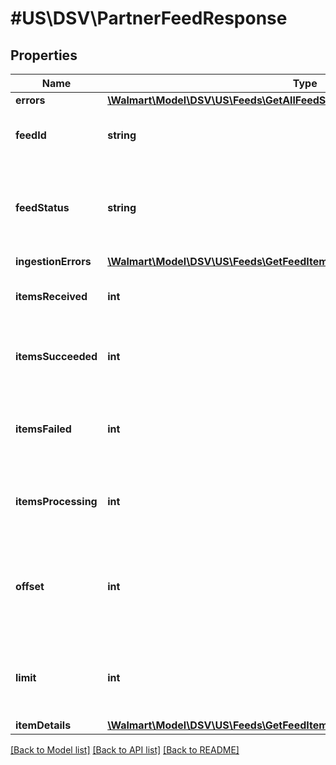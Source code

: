 # #US\DSV\PartnerFeedResponse

## Properties

Name | Type | Description | Notes
------------ | ------------- | ------------- | -------------
**errors** | [**\Walmart\Model\DSV\US\Feeds\GetAllFeedStatuses200ResponseErrorsInner[]**](GetAllFeedStatuses200ResponseErrorsInner.md) |  | [optional]
**feedId** | **string** | A unique ID used for tracking the Feed File | [optional]
**feedStatus** | **string** | Can be one of the following: RECEIVED, INPROGRESS, PROCESSED, or ERROR | [optional]
**ingestionErrors** | [**\Walmart\Model\DSV\US\Feeds\GetFeedItemStatus200ResponseIngestionErrors**](GetFeedItemStatus200ResponseIngestionErrors.md) |  | [optional]
**itemsReceived** | **int** | The number of items received in the feed | [optional]
**itemsSucceeded** | **int** | The number of items in the feed that processed successfully | [optional]
**itemsFailed** | **int** | The number of items in the feed that failed due to a data or system error | [optional]
**itemsProcessing** | **int** | The number of items in the feed that are still processing | [optional]
**offset** | **int** | The object response to the starting number, where 0 is the first entity available for request | [optional]
**limit** | **int** | The number of items returned. Cannot be greater than 1000. | [optional]
**itemDetails** | [**\Walmart\Model\DSV\US\Feeds\GetFeedItemStatus200ResponseItemDetails**](GetFeedItemStatus200ResponseItemDetails.md) |  | [optional]


[[Back to Model list]](../) [[Back to API list]](../../Api/US/DSV) [[Back to README]](../../README.md)
